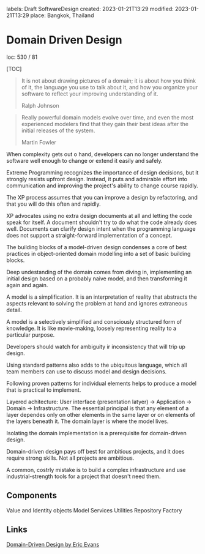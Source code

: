labels: Draft
        SoftwareDesign
created: 2023-01-21T13:29
modified: 2023-01-21T13:29
place: Bangkok, Thailand

# Domain Driven Design

loc: 530 / 81

[TOC]

> It is not about drawing pictures of a domain; it is about how you think of it, the language you use to talk about it, and how you organize your software to reflect your improving understanding of it.
>
> Ralph Johnson

> Really powerful domain models evolve over time, and even the most experienced modelers find that they gain their best ideas after the initial releases of the system.
>
> Martin Fowler

When complexity gets out o hand, developers can no longer understand the software well enough to change or extend it easily and safely.

Extreme Programming recognizes the importance of design decisions, but it strongly resists upfront design. Instead, it puts and admirable effort into communication and improving the project's ability to change course rapidly.

The XP process assumes that you can improve a design by refactoring, and that you will do this often and rapidly.

XP advocates using no extra design documents at all and letting the code speak for itself.
A document shouldn't try to do what the code already does well.
Documents can clarify design intent when the programming language does not support a straight-forward implementation of a concept.

The building blocks of a model-driven design condenses a core of best practices in object-oriented domain modelling into a set of basic building blocks.

Deep undestanding of the domain comes from diving in, implementing an initial design based on a probably naive model, and then transforming it again and again.

A model is a simplification. It is an interpretation of reality that abstracts the aspects relevant to solving the problem at hand and ignores extraneous detail.

A model is a selectively simplified and consciously structured form of knowledge.
It is like movie-making, loosely representing reality to a particular purpose.

Developers should watch for ambiguity ir inconsistency that will trip up design.

Using standard patterns also adds to the ubiquitous language, which all team members can use to discuss model and design decisions.

Following proven patterns for individual elements helps to produce a model that is practical to implement.

Layered achitecture: User interface (presentation latyer) -> Application -> Domain -> Infrastructure.
The essential principal is that any element of a layer dependes only on other elements in the same layer or on elements of the layers beneath it.
The domain layer is where the model lives.

Isolating the domain implementation is a prerequisite for domain-driven design.

Domain-driven design pays off best for ambitious projects, and it does require strong skills. Not all projects are ambitious.

A common, costrly mistake is to build a complex infrastructure and use industrial-strength tools for a project that doesn't need them.

## Components

Value and Identity objects
Model
Services
Utilities
Repository
Factory

## Links

[Domain-Driven Design by Eric Evans](https://www.amazon.com/Domain-Driven-Design-Tackling-Complexity-Software-ebook/dp/B00794TAUG/)
